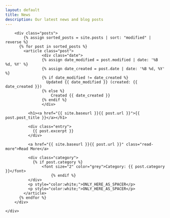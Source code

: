 ```yaml
---
layout: default
title: News
description: Our latest news and blog posts
---
```


<div class="content">
	<div class="blog">

		<div class="posts">
			{% assign sorted_posts = site.posts | sort: "modified" | reverse %}
		  {% for post in sorted_posts %}
		    <article class="post">
					<div class="date">
	    			{% assign date_modified = post.modified | date: '%B %d, %Y' %}
	    			{% assign date_created = post.date | date: '%B %d, %Y' %}
	    			{% if date_modified != date_created %}
	    			  Updated {{ date_modified }} (created: {{ date_created }})
	    			{% else %}
	    				Created {{ date_created }}
	    			{% endif %}
					</div>

		      <h1><a href="{{ site.baseurl }}{{ post.url }}">{{ post.post_title }}</a></h1>

		      <div class="entry">
		        {{ post.excerpt }}
		      </div>

		      <a href="{{ site.baseurl }}{{ post.url }}" class="read-more">Read More</a>
		      
		      <div class="category">
		      	{% if post.category %}
		      		<font size="2" color="grey">Category: {{ post.category }}</font>
						{% endif %}
		      </div>
			  <p style="color:white;">ONLY_HERE_AS_SPACER</p>
			  <p style="color:white;">ONLY_HERE_AS_SPACER</p>
		    </article>
		  {% endfor %}
		</div>

	</div>
</div>